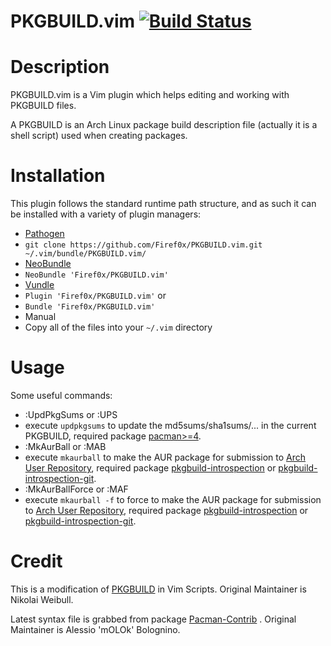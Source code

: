 # PKGBUILD.vim [![Build Status](https://travis-ci.org/Firef0x/PKGBUILD.vim.svg?branch=master)](https://travis-ci.org/Firef0x/PKGBUILD.vim)

# Description

PKGBUILD.vim is a Vim plugin which helps editing and working with PKGBUILD files.

A PKGBUILD is an Arch Linux package build description file
(actually it is a shell script) used when creating packages.

# Installation

This plugin follows the standard runtime path structure, and as such it can be
installed with a variety of plugin managers:

*  [Pathogen][1]
  *  `git clone https://github.com/Firef0x/PKGBUILD.vim.git ~/.vim/bundle/PKGBUILD.vim/`
*  [NeoBundle][2]
  *  `NeoBundle 'Firef0x/PKGBUILD.vim'`
*  [Vundle][3]
  *  `Plugin 'Firef0x/PKGBUILD.vim'` or
  *  `Bundle 'Firef0x/PKGBUILD.vim'`
*  Manual
  *  Copy all of the files into your `~/.vim` directory

# Usage

Some useful commands:

*  :UpdPkgSums or :UPS
  * execute `updpkgsums` to update the md5sums/sha1sums/... in the current PKGBUILD, required package [pacman>=4][7].
*  :MkAurBall or :MAB
  * execute `mkaurball` to make the AUR package for submission to [Arch User Repository][6], required package [pkgbuild-introspection][8] or [pkgbuild-introspection-git][9].
*  :MkAurBallForce or :MAF
  * execute `mkaurball -f` to force to make the AUR package for submission to [Arch User Repository][6], required package [pkgbuild-introspection][8] or [pkgbuild-introspection-git][9].

# Credit

This is a modification of [PKGBUILD][4] in Vim Scripts.
Original Maintainer is Nikolai Weibull.

Latest syntax file is grabbed from package [Pacman-Contrib][5] .
Original Maintainer is Alessio 'mOLOk' Bolognino.

[1]: https://github.com/tpope/vim-pathogen
[2]: https://github.com/Shougo/neobundle.vim
[3]: https://github.com/gmarik/Vundle.vim
[4]: http://www.vim.org/scripts/script.php?script_id=2700
[5]: https://projects.archlinux.org/pacman.git/tree/contrib/PKGBUILD.vim
[6]: https://aur.archlinux.org/
[7]: https://www.archlinux.org/packages/core/x86_64/pacman/
[8]: https://www.archlinux.org/packages/community/any/pkgbuild-introspection/
[9]: https://aur.archlinux.org/packages/pkgbuild-introspection-git
